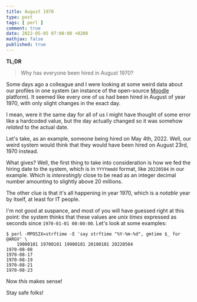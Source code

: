 ```yaml
---
title: August 1970
type: post
tags: [ perl ]
comment: true
date: 2022-05-05 07:00:00 +0200
mathjax: false
published: true
---
```


**TL;DR**

> Why has everyone been hired in August 1970?

Some days ago a colleague and I were looking at some weird data about
our profiles in one system (an instance of the open-source [Moodle][]
platform). It seemed like every one of us had been hired in August of
year 1970, with only slight changes in the exact day.

I mean, were it the same day for all of us I might have thought of some
error like a hardcoded value, but the day actually changed so it was
somehow *related* to the actual date.

Let's take, as an example, someone being hired on May 4th, 2022. Well,
our weird system would think that they would have been hired on August
23rd, 1970 instead.

What gives? Well, the first thing to take into consideration is how we
fed the hiring date to the system, which is in `YYYYmmdd` format, like
`20220504` in our example. Which is *interestingly* close to be read as
an integer decimal number amounting to slightly above 20 millions.

The other clue is that it's all happening in year 1970, which is a
*notable* year by itself, at least for IT people.

I'm not good at suspance, and most of you will have guessed right at
this point: the system thinks that these values are *unix times*
expressed as seconds since `1970-01-01 00:00:00`. Let's look at some
examples:

```
$ perl -MPOSIX=strftime -E 'say strftime "%Y-%m-%d", gmtime $_ for @ARGV' \
    19000101 19700101 19900101 20100101 20220504
1970-08-08
1970-08-17
1970-08-19
1970-08-21
1970-08-23
```

Now *this* makes sense!

Stay safe folks!


[Perl]: https://www.perl.org/
[Moodle]: https://moodle.org/
